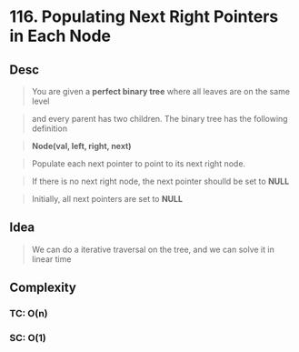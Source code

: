 # 116. Populating Next Right Pointers in Each Node

## Desc

> You are given a **perfect binary tree** where all leaves are on the same level

> and every parent has two children. The binary tree has the following definition

> **Node(val, left, right, next)**

> Populate each next pointer to point to its next right node.

> If there is no next right node, the next pointer shoulld be set to **NULL**

> Initially, all next pointers are set to **NULL**

## Idea

> We can do a iterative traversal on the tree, and we can solve it in linear time

## Complexity

### TC: O(n)

### SC: O(1)
